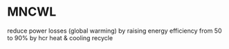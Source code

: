 # MNCWL
reduce power losses (global warming) by raising energy efficiency from 50 to 90% by hcr heat &amp; cooling recycle
